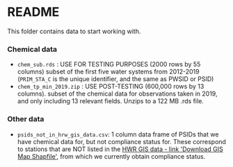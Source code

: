 # README

This folder contains data to start working with.  

### Chemical data

* `chem_sub.rds` : USE FOR TESTING PURPOSES (2000 rows by 55 columns) subset of the first five water systems from 2012-2019 (`PRIM_STA_C` is the unique identifier, and the same as PWSID or PSID)  
* `chem_tp_min_2019.zip` : USE POST-TESTING (600,000 rows by 13 columns). subset of the chemical data for observations taken in 2019, and only including 13 relevant fields. Unzips to a 122 MB .rds file.  


### Other data

* `psids_not_in_hrw_gis_data.csv`: 1 column data frame of PSIDs that we have chemical data for, but not compliance status for. These correspond to stations that are NOT listed in the [HWR GIS data - link 'Download GIS Map Shapfile'](https://www.waterboards.ca.gov/water_issues/programs/hr2w/), from which we currently obtain compliance status.  
